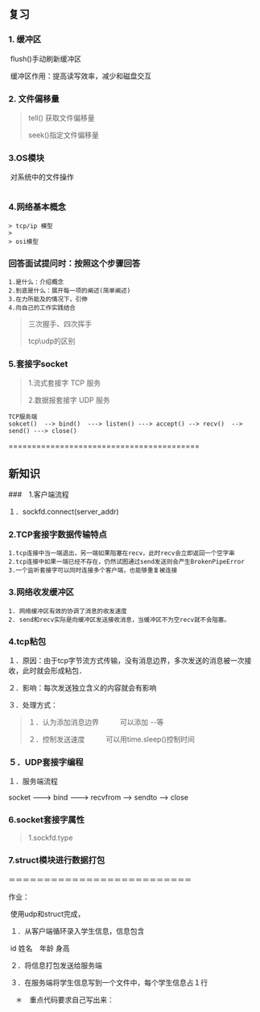 ## 复习

### 1. 缓冲区

​	flush()手动刷新缓冲区

​	缓冲区作用：提高读写效率，减少和磁盘交互

### 2. 文件偏移量

> tell() 获取文件偏移量
>
> seek()指定文件偏移量

### 3.OS模块

​	对系统中的文件操作

``` 

```

### 4.网络基本概念

	> tcp/ip 模型
	>
	> osi模型

### 回答面试提问时：按照这个步骤回答

```  
1.是什么：介绍概念
2.到底是什么：展开每一项的阐述(简单阐述)
3.在力所能及的情况下，引伸
4.向自己的工作实践结合
```

> 三次握手、四次挥手
>
> tcp\udp的区别

### 5.套接字socket

> 1.流式套接字  TCP 服务
>
> 2.数据报套接字  UDP 服务

``` 
TCP服务端
sokcet()  --> bind()  ---> listen() ---> accept() --> recv()  --> send() ---> close()
```



=========================================

## 新知识

###　1.客户端流程

１．sockfd.connect(server_addr)

### 2.TCP套接字数据传输特点

```
1.tcp连接中当一端退出，另一端如果阻塞在recv，此时recv会立即返回一个空字串
2.tcp连接中如果一端已经不存在，仍然试图通过send发送则会产生BrokenPipeError
3.一个监听套接字可以同时连接多个客户端，也能够重复被连接
```

### 3.网络收发缓冲区

```
1. 网络缓冲区有效的协调了消息的收发速度
2. send和recv实际是向缓冲区发送接收消息，当缓冲区不为空recv就不会阻塞。
```

### 4.tcp粘包

１．原因：由于tcp字节流方式传输，没有消息边界，多次发送的消息被一次接收，此时就会形成粘包．

２．影响：每次发送独立含义的内容就会有影响

３．处理方式：

> １．认为添加消息边界　　　可以添加 --等
>
> ２．控制发送速度　　　可以用time.sleep()控制时间

### ５．UDP套接字编程

１．服务端流程

socket   --->   bind 	---> 	recvfrom	-->   sendto	--> 	close

### 6.socket套接字属性

> 1.sockfd.type

### 7.struct模块进行数据打包



＝＝＝＝＝＝＝＝＝＝＝＝＝＝＝＝＝＝＝＝＝＝＝＝＝＝

作业：

​	使用udp和struct完成，

​	１．从客户端循环录入学生信息，信息包含

​	id   姓名　年龄	身高

​	２．将信息打包发送给服务端

​	３．在服务端将学生信息写到一个文件中，每个学生信息占１行

　＊　重点代码要求自己写出来：

​		

















































